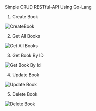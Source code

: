 Simple CRUD RESTful-API Using Go-Lang

1. Create Book 

![CreateBook](https://user-images.githubusercontent.com/68774609/227410863-4e52054a-309f-40c5-999a-89c021484a71.png)

2. Get All Books 

![Get All Books](https://user-images.githubusercontent.com/68774609/227410883-8c242122-e9ae-4639-b568-d9aa7e7c08bd.png)

3. Get Book By ID

![Get Book By Id](https://user-images.githubusercontent.com/68774609/227410904-77b32b47-9106-4f5f-903b-d3d538262590.png)

4. Update Book 

![Update Book](https://user-images.githubusercontent.com/68774609/227410943-c007cb05-2ab7-4ac9-9461-7877f398aff4.png)

5. Delete Book 

![Delete Book](https://user-images.githubusercontent.com/68774609/227410950-48dfd345-9c96-41cc-b586-f7d4e15e07cc.png)
